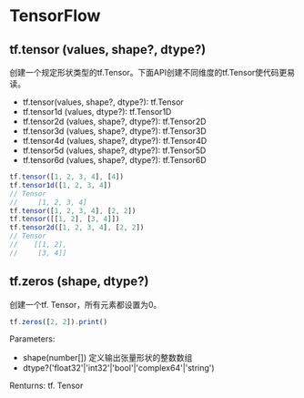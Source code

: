 # TensorFlow

## tf.tensor (values, shape?, dtype?)
创建一个规定形状类型的tf.Tensor。下面API创建不同维度的tf.Tensor使代码更易读。

* tf.tensor(values, shape?, dtype?): tf.Tensor
* tf.tensor1d (values, dtype?): tf.Tensor1D
* tf.tensor2d (values, shape?, dtype?): tf.Tensor2D
* tf.tensor3d (values, shape?, dtype?): tf.Tensor3D
* tf.tensor4d (values, shape?, dtype?): tf.Tensor4D
* tf.tensor5d (values, shape?, dtype?): tf.Tensor5D
* tf.tensor6d (values, shape?, dtype?): tf.Tensor6D

``` ts
tf.tensor([1, 2, 3, 4], [4])
tf.tensor1d([1, 2, 3, 4])
// Tensor
//     [1, 2, 3, 4]
tf.tensor([1, 2, 3, 4], [2, 2])
tf.tensor([[1, 2], [3, 4]])
tf.tensor2d([1, 2, 3, 4], [2, 2])
// Tensor
//    [[1, 2],
//     [3, 4]]
```

## tf.zeros (shape, dtype?)
创建一个tf. Tensor，所有元素都设置为0。
``` ts
tf.zeros([2, 2]).print()
```

Parameters:
* shape(number[]) 定义输出张量形状的整数数组
* dtype?('float32'|'int32'|'bool'|'complex64'|'string')

Renturns: tf. Tensor
